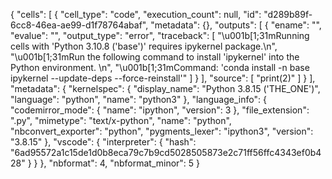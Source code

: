 {
 "cells": [
  {
   "cell_type": "code",
   "execution_count": null,
   "id": "d289b89f-6cc8-46ea-ae99-d1f78764abaf",
   "metadata": {},
   "outputs": [
    {
     "ename": "",
     "evalue": "",
     "output_type": "error",
     "traceback": [
      "\u001b[1;31mRunning cells with 'Python 3.10.8 ('base')' requires ipykernel package.\n",
      "\u001b[1;31mRun the following command to install 'ipykernel' into the Python environment. \n",
      "\u001b[1;31mCommand: 'conda install -n base ipykernel --update-deps --force-reinstall'"
     ]
    }
   ],
   "source": [
    "print(2)"
   ]
  }
 ],
 "metadata": {
  "kernelspec": {
   "display_name": "Python 3.8.15 ('THE_ONE')",
   "language": "python",
   "name": "python3"
  },
  "language_info": {
   "codemirror_mode": {
    "name": "ipython",
    "version": 3
   },
   "file_extension": ".py",
   "mimetype": "text/x-python",
   "name": "python",
   "nbconvert_exporter": "python",
   "pygments_lexer": "ipython3",
   "version": "3.8.15"
  },
  "vscode": {
   "interpreter": {
    "hash": "6ad95572a1c15de1d0b8eca79c7b9cd5028505873e2c71ff56ffc4343ef0b428"
   }
  }
 },
 "nbformat": 4,
 "nbformat_minor": 5
}
